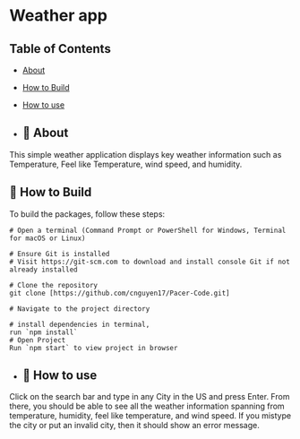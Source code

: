 
  # Weather app

## Table of Contents
- [About](#-about)
- [How to Build](#-how-to-build)
- [How to use](#-how-to-use)

- ## 🚀 About

This simple weather application displays key weather information such as Temperature, Feel like Temperature, wind speed, and humidity. 

## 📝 How to Build

To build the packages, follow these steps:

```shell
# Open a terminal (Command Prompt or PowerShell for Windows, Terminal for macOS or Linux)

# Ensure Git is installed
# Visit https://git-scm.com to download and install console Git if not already installed

# Clone the repository
git clone [https://github.com/cnguyen17/Pacer-Code.git]

# Navigate to the project directory

# install dependencies in terminal,
run `npm install`
# Open Project
Run `npm start` to view project in browser
```
- ## 📃 How to use
Click on the search bar and type in any City in the US and press Enter. From there, you should be able to see all the weather information spanning from temperature, humidity, feel like temperature, and wind speed. If you mistype the city or put an invalid city, then it should show an error message. 




  
